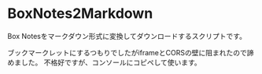 # BoxNotes2Markdown
Box Notesをマークダウン形式に変換してダウンロードするスクリプトです。

ブックマークレットにするつもりでしたがiframeとCORSの壁に阻まれたので諦めました。
不格好ですが、コンソールにコピペして使います。
